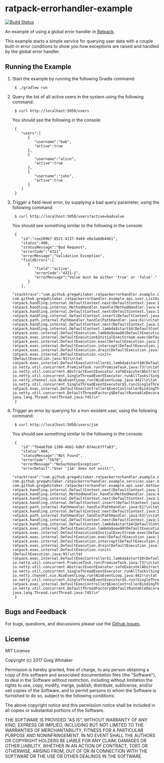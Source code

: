 # ratpack-errorhandler-example
[![Build Status](https://travis-ci.org/gregwhitaker/ratpack-errorhandler-example.svg?branch=master)](https://travis-ci.org/gregwhitaker/ratpack-errorhandler-example)

An example of using a global error handler in [Ratpack](http://www.ratpack.io).

This example starts a simple service for querying user data with a couple built-in error conditions to show you how exceptions are raised and handled by the global error handler.

## Running the Example
1. Start the example by running the following Gradle command:

        $ ./gradlew run

2. Query the list of all active users in the system using the following command:

        $ curl http://localhost:5050/users

    You should see the following in the console:
    
        {
           "users":[
              {
                 "username":"bob",
                 "active":true
              },
              {
                 "username":"alice",
                 "active":true
              },
              {
                 "username":"john",
                 "active":true
              }
           ]
        }

3. Trigger a field-level error, by supplying a bad query parameter, using the following command:

        $ curl http://localhost:5050/users?active=badvalue
        
    You should see something similar to the following in the console:
    
        {
           "id":"cee209b7-8521-4137-9a69-e6e3a8db4461",
           "status":400,
           "statusMessage":"Bad Request",
           "errorCode":"4321",
           "errorMessage":"Validation Exception",
           "fieldErrors":[
              {
                 "field":"active",
                 "errorCode":"4321-1",
                 "errorMessage":"Value must be either 'true' or 'false'."
              }
           ],
           "stacktrace":"com.github.gregwhitaker.ratpackerrorhandler.example.core.error.UnsupportedActiveFlagException\n\tat com.github.gregwhitaker.ratpackerrorhandler.example.api.user.ListUsersHandler.handle(ListUsersHandler.java:24)\n\tat ratpack.handling.internal.DefaultContext.next(DefaultContext.java:157)\n\tat ratpack.handling.internal.MethodHandler.handle(MethodHandler.java:44)\n\tat ratpack.handling.internal.DefaultContext.next(DefaultContext.java:157)\n\tat ratpack.handling.internal.DefaultContext.insert(DefaultContext.java:179)\n\tat ratpack.path.internal.PathHandler.handle(PathHandler.java:61)\n\tat ratpack.handling.internal.DefaultContext.next(DefaultContext.java:157)\n\tat ratpack.handling.internal.DefaultContext.lambda$start$4(DefaultContext.java:104)\n\tat ratpack.exec.internal.DefaultExecution.lambda$new$0(DefaultExecution.java:79)\n\tat ratpack.exec.internal.DefaultExecution$InitialExecStream.exec(DefaultExecution.java:361)\n\tat ratpack.exec.internal.DefaultExecution.exec(DefaultExecution.java:196)\n\tat ratpack.exec.internal.DefaultExecution.intercept(DefaultExecution.java:189)\n\tat ratpack.exec.internal.DefaultExecution.drain(DefaultExecution.java:169)\n\tat ratpack.exec.internal.DefaultExecution.<init>(DefaultExecution.java:93)\n\tat ratpack.exec.internal.DefaultExecController$1.lambda$start$0(DefaultExecController.java:195)\n\tat io.netty.util.concurrent.PromiseTask.run(PromiseTask.java:73)\n\tat io.netty.util.concurrent.AbstractEventExecutor.safeExecute(AbstractEventExecutor.java:163)\n\tat io.netty.util.concurrent.SingleThreadEventExecutor.runAllTasks(SingleThreadEventExecutor.java:403)\n\tat io.netty.channel.nio.NioEventLoop.run(NioEventLoop.java:442)\n\tat io.netty.util.concurrent.SingleThreadEventExecutor$5.run(SingleThreadEventExecutor.java:858)\n\tat ratpack.exec.internal.DefaultExecController$ExecControllerBindingThreadFactory.lambda$newThread$0(DefaultExecController.java:136)\n\tat io.netty.util.concurrent.DefaultThreadFactory$DefaultRunnableDecorator.run(DefaultThreadFactory.java:144)\n\tat java.lang.Thread.run(Thread.java:745)\n"
        }

4. Trigger an error by querying for a non-existent user, using the following command:

        $ curl http://localhost:5050/users/jim
        
    You should see something similar to the following in the console:
    
        {
           "id":"fb4a6fb0-1390-4b62-bd6f-6f4ecb7ffa83",
           "status":404,
           "statusMessage":"Not Found",
           "errorCode":"5678",
           "errorMessage":"NoSuchUserException",
           "errorDetail":"User 'jim' does not exist!",
           "stacktrace":"com.github.gregwhitaker.ratpackerrorhandler.example.core.error.NoSuchUserException\n\tat com.github.gregwhitaker.ratpackerrorhandler.example.services.user.UserService.findOne(UserService.java:43)\n\tat com.github.gregwhitaker.ratpackerrorhandler.example.api.user.GetUserHandler.handle(GetUserHandler.java:21)\n\tat ratpack.handling.internal.DefaultContext.next(DefaultContext.java:157)\n\tat ratpack.handling.internal.MethodHandler.handle(MethodHandler.java:44)\n\tat ratpack.handling.internal.DefaultContext.next(DefaultContext.java:157)\n\tat ratpack.handling.internal.DefaultContext.insert(DefaultContext.java:179)\n\tat ratpack.path.internal.PathHandler.handle(PathHandler.java:61)\n\tat ratpack.handling.internal.DefaultContext.next(DefaultContext.java:157)\n\tat ratpack.path.internal.PathHandler.handle(PathHandler.java:63)\n\tat ratpack.handling.internal.DefaultContext.next(DefaultContext.java:157)\n\tat ratpack.handling.internal.DefaultContext.lambda$start$4(DefaultContext.java:104)\n\tat ratpack.exec.internal.DefaultExecution.lambda$new$0(DefaultExecution.java:79)\n\tat ratpack.exec.internal.DefaultExecution$InitialExecStream.exec(DefaultExecution.java:361)\n\tat ratpack.exec.internal.DefaultExecution.exec(DefaultExecution.java:196)\n\tat ratpack.exec.internal.DefaultExecution.intercept(DefaultExecution.java:189)\n\tat ratpack.exec.internal.DefaultExecution.drain(DefaultExecution.java:169)\n\tat ratpack.exec.internal.DefaultExecution.<init>(DefaultExecution.java:93)\n\tat ratpack.exec.internal.DefaultExecController$1.lambda$start$0(DefaultExecController.java:195)\n\tat io.netty.util.concurrent.PromiseTask.run(PromiseTask.java:73)\n\tat io.netty.util.concurrent.AbstractEventExecutor.safeExecute(AbstractEventExecutor.java:163)\n\tat io.netty.util.concurrent.SingleThreadEventExecutor.runAllTasks(SingleThreadEventExecutor.java:403)\n\tat io.netty.channel.nio.NioEventLoop.run(NioEventLoop.java:442)\n\tat io.netty.util.concurrent.SingleThreadEventExecutor$5.run(SingleThreadEventExecutor.java:858)\n\tat ratpack.exec.internal.DefaultExecController$ExecControllerBindingThreadFactory.lambda$newThread$0(DefaultExecController.java:136)\n\tat io.netty.util.concurrent.DefaultThreadFactory$DefaultRunnableDecorator.run(DefaultThreadFactory.java:144)\n\tat java.lang.Thread.run(Thread.java:745)\n"
        }

## Bugs and Feedback
For bugs, questions, and discussions please use the [Github Issues](https://github.com/gregwhitaker/ratpack-errorhandler-example/issues).

## License
MIT License

Copyright (c) 2017 Greg Whitaker

Permission is hereby granted, free of charge, to any person obtaining a copy
of this software and associated documentation files (the "Software"), to deal
in the Software without restriction, including without limitation the rights
to use, copy, modify, merge, publish, distribute, sublicense, and/or sell
copies of the Software, and to permit persons to whom the Software is
furnished to do so, subject to the following conditions:

The above copyright notice and this permission notice shall be included in all
copies or substantial portions of the Software.

THE SOFTWARE IS PROVIDED "AS IS", WITHOUT WARRANTY OF ANY KIND, EXPRESS OR
IMPLIED, INCLUDING BUT NOT LIMITED TO THE WARRANTIES OF MERCHANTABILITY,
FITNESS FOR A PARTICULAR PURPOSE AND NONINFRINGEMENT. IN NO EVENT SHALL THE
AUTHORS OR COPYRIGHT HOLDERS BE LIABLE FOR ANY CLAIM, DAMAGES OR OTHER
LIABILITY, WHETHER IN AN ACTION OF CONTRACT, TORT OR OTHERWISE, ARISING FROM,
OUT OF OR IN CONNECTION WITH THE SOFTWARE OR THE USE OR OTHER DEALINGS IN THE
SOFTWARE.